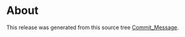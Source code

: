 <!--
Copyright (c) Microsoft Corporation. All rights reserved.
Licensed under the MIT License.
-->

# About

This release was generated from this source tree [Commit_Message](https://github.com/microsoft/accessibility-insights-action/tree/Commit_SHA).
